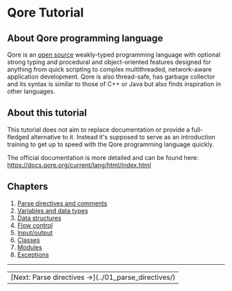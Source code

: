 # Qore Tutorial

## About Qore programming language

Qore is an [open source](https://github.com/qorelanguage/qore) weakly-typed programming language with optional strong
typing and procedural and object-oriented features designed for anything from quick scripting to complex multithreaded,
network-aware application development. Qore is also thread-safe, has garbage collector and its syntax is similar to
those of C++ or Java but also finds inspiration in other languages.

## About this tutorial

This tutorial does not aim to replace documentation or provide a full-fledged alternative to it. Instead it's supposed
to serve as an introduction training to get up to speed with the Qore programming language quickly.

The official documentation is more detailed and can be found here:
https://docs.qore.org/current/lang/html/index.html

## Chapters

<!--
0. [Qore CLI](00_qore_cli)
-->
1. [Parse directives and comments](01_parse_directives)
2. [Variables and data types](02_variables_data_types)
4. [Data structures](03_data_structures)
3. [Flow control](04_flow_control)
5. [Input/output](05_input_output)
6. [Classes](06_classes)
7. [Modules](07_modules)
8. [Exceptions](08_exceptions)

<!--
9. [Glossary](09_glossary)


-->

---

<table>
    <tr>
<!--        <td>[&larr; Go Back to: ](../)</td>   -->
        <td>[Next: Parse directives &rarr;](../01_parse_directives/)</td>
    </tr>
</table>
